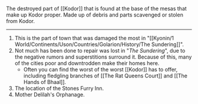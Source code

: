 The destroyed part of [[Kodor]] that is found at the base of the mesas that make up Kodor proper. Made up of debris and parts scavenged or stolen from Kodor.  

---
1. This is the part of town that was damaged the most in "[[Kyonin/1 World/Continents/Uson/Countries/Golarion/History/The Sundering]]".
2. Not much has been done to repair was lost in "*The Sundering*", due to the negative rumors and superstitions surround it. Because of this, many of the cities poor and downtrodden make their homes here.
	- Often you can find the worst of the worst [[Kodor]] has to offer, including fledgling branches of [[The Rat Queens Court]] and [[The Hands of Bhaal]].
3. The location of the Stones Furry Inn.
4. Mother Delilah's Orphanage.